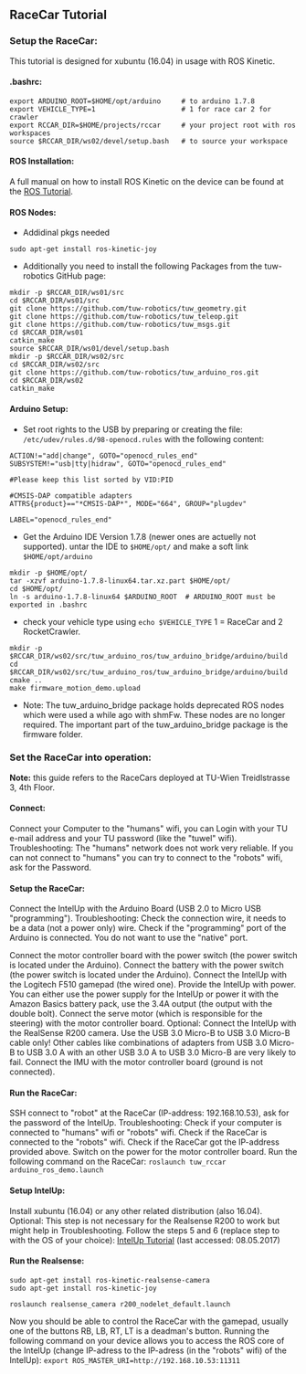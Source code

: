 ## RaceCar Tutorial
### Setup the RaceCar:
This tutorial is designed for xubuntu (16.04) in usage with ROS Kinetic.
#### .bashrc:

```
export ARDUINO_ROOT=$HOME/opt/arduino     # to arduino 1.7.8
export VEHICLE_TYPE=1                     # 1 for race car 2 for crawler
export RCCAR_DIR=$HOME/projects/rccar     # your project root with ros workspaces
source $RCCAR_DIR/ws02/devel/setup.bash   # to source your workspace
```
#### ROS Installation:
A full manual on how to install ROS Kinetic on the device can be found at the [ROS Tutorial](http://wiki.ros.org/kinetic/Installation/Ubuntu).
#### ROS Nodes:
- Addidinal pkgs needed
```
sudo apt-get install ros-kinetic-joy
```
- Additionally you need to install the following Packages from the tuw-robotics GitHub page:
```
mkdir -p $RCCAR_DIR/ws01/src
cd $RCCAR_DIR/ws01/src
git clone https://github.com/tuw-robotics/tuw_geometry.git
git clone https://github.com/tuw-robotics/tuw_teleop.git
git clone https://github.com/tuw-robotics/tuw_msgs.git
cd $RCCAR_DIR/ws01
catkin_make
source $RCCAR_DIR/ws01/devel/setup.bash
mkdir -p $RCCAR_DIR/ws02/src
cd $RCCAR_DIR/ws02/src
git clone https://github.com/tuw-robotics/tuw_arduino_ros.git
cd $RCCAR_DIR/ws02
catkin_make
```
  
    
#### Arduino Setup: 
- Set root rights to the USB by preparing or creating the file: `/etc/udev/rules.d/98-openocd.rules` with the following content:

```
ACTION!="add|change", GOTO="openocd_rules_end"
SUBSYSTEM!="usb|tty|hidraw", GOTO="openocd_rules_end"

#Please keep this list sorted by VID:PID

#CMSIS-DAP compatible adapters
ATTRS{product}=="*CMSIS-DAP*", MODE="664", GROUP="plugdev"

LABEL="openocd_rules_end"
```
    
- Get the Arduino IDE Version 1.7.8 (newer ones are actuelly not supported).
untar the IDE to `$HOME/opt/` and make a soft link `$HOME/opt/arduino` 
```
mkdir -p $HOME/opt/
tar -xzvf arduino-1.7.8-linux64.tar.xz.part $HOME/opt/
cd $HOME/opt/
ln -s arduino-1.7.8-linux64 $ARDUINO_ROOT  # ARDUINO_ROOT must be exported in .bashrc
```
- check your vehicle type using `echo $VEHICLE_TYPE` 1 = RaceCar and 2 RocketCrawler.
```
mkdir -p $RCCAR_DIR/ws02/src/tuw_arduino_ros/tuw_arduino_bridge/arduino/build
cd $RCCAR_DIR/ws02/src/tuw_arduino_ros/tuw_arduino_bridge/arduino/build
cmake ..
make firmware_motion_demo.upload
```
 - Note:
      The tuw_arduino_bridge package holds deprecated ROS nodes which were used a while ago with shmFw. These nodes are no longer required. The important part of the tuw_arduino_bridge package is the firmware folder.

### Set the RaceCar into operation:
**Note:** this guide refers to the RaceCars deployed at TU-Wien Treidlstrasse 3, 4th Floor.
#### Connect:
  Connect your Computer to the "humans" wifi, you can Login with your TU e-mail address and your TU password (like the "tuwel" wifi).
    Troubleshooting:
      The "humans" network does not work very reliable.
      If you can not connect to "humans" you can try to connect to the "robots" wifi, ask for the Password.
#### Setup the RaceCar: 
  Connect the IntelUp with the Arduino Board (USB 2.0 to Micro USB "programming").
    Troubleshooting:
      Check the connection wire, it needs to be a data (not a power only) wire.
      Check if the "programming" port of the Arduino is connected. You do not want to use the "native" port.

  Connect the motor controller board with the power switch (the power switch is located under the Arduino).
  Connect the battery with the power switch (the power switch is located under the Arduino).
  Connect the IntelUp with the Logitech F510 gamepad (the wired one).
  Provide the IntelUp with power. You can either use the power supply for the IntelUp or power it with the Amazon Basics battery pack, use the 3.4A output (the output with the double bolt).
  Connect the serve motor (which is responsible for the steering) with the motor controller board.
    Optional:
      Connect the IntelUp with the RealSense R200 camera. Use the USB 3.0 Micro-B to USB 3.0 Micro-B cable only! Other cables like combinations of adapters from USB 3.0 Micro-B to USB 3.0 A with an other USB 3.0 A to USB 3.0 Micro-B are very likely to fail.
      Connect the IMU with the motor controller board (ground is not connected).
#### Run the RaceCar:
  SSH connect to "robot" at the RaceCar (IP-address: 192.168.10.53), ask for the password of the IntelUp.
    Troubleshooting:
      Check if your computer is connected to "humans" wifi or "robots" wifi.
      Check if the RaceCar is connected to the "robots" wifi.
      Check if the RaceCar got the IP-address provided above.
  Switch on the power for the motor controller board.
  Run the following command on the RaceCar:
    ```
    roslaunch tuw_rccar arduino_ros_demo.launch
    ```
    
#### Setup IntelUp:
  Install xubuntu (16.04) or any other related distribution (also 16.04).
  Optional:
    This step is not necessary for the Realsense R200 to work but might help in Troubleshooting.
    Follow the steps 5 and 6 (replace step to with the OS of your choice): [IntelUp Tutorial](https://01.org/developerjourney/recipe/intel-realsense-robotic-development-kit) (last accessed: 08.05.2017)
    
#### Run the Realsense:

```
sudo apt-get install ros-kinetic-realsense-camera
sudo apt-get install ros-kinetic-joy
```

```
roslaunch realsense_camera r200_nodelet_default.launch
```

  Now you should be able to control the RaceCar with the gamepad, usually one of the buttons RB, LB, RT, LT is a deadman's button.
  Running the following command on your device allows you to access the ROS core of the IntelUp (change IP-adress to the IP-adress (in the "robots" wifi) of the IntelUp):
    ```
    export ROS_MASTER_URI=http://192.168.10.53:11311
    ```
